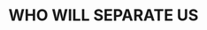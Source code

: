 ---
capo: 0
id: 0
lang: en-us
page: '46'
step: pre
subtitle: ''
tags: []
title: WHO WILL SEPARATE US
---